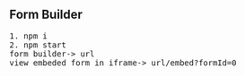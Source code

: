 <h2>Form Builder</h2>
<pre>
1. npm i
2. npm start
form builder-> url 
view embeded form in iframe-> url/embed?formId=0
</pre>

